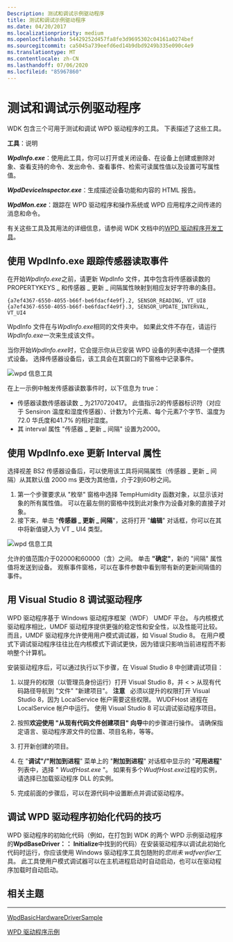 ```yaml
---
Description: 测试和调试示例驱动程序
title: 测试和调试示例驱动程序
ms.date: 04/20/2017
ms.localizationpriority: medium
ms.openlocfilehash: 54429252d457fa8fe3d9695302c04161a0274bef
ms.sourcegitcommit: ca5045a739eefd6ed14b9dbd9249b335e090c4e9
ms.translationtype: MT
ms.contentlocale: zh-CN
ms.lasthandoff: 07/06/2020
ms.locfileid: "85967860"
---
```

# <a name="testing-and-debugging-the-sample-driver"></a>测试和调试示例驱动程序


WDK 包含三个可用于测试和调试 WPD 驱动程序的工具。 下表描述了这些工具。

**工具**：说明

***WpdInfo.exe***：使用此工具，你可以打开或关闭设备、在设备上创建或删除对象、查看支持的命令、发出命令、查看事件、检索可读属性值以及设置可写属性值。

***WpdDeviceInspector.exe***：生成描述设备功能和内容的 HTML 报告。

***WpdMon.exe***：跟踪在 WPD 驱动程序和操作系统或 WPD 应用程序之间传递的消息和命令。


 

有关这些工具及其用法的详细信息，请参阅 WDK 文档中的[WPD 驱动程序开发工具](familiarizing-yourself-with-the-sample-driver.md)。

## <a name="span-idtracking_the_sensor_reading_event_by_using_wpdinfoexespanspan-idtracking_the_sensor_reading_event_by_using_wpdinfoexespantracking-the-sensor-reading-event-by-using-wpdinfoexe"></a><span id="tracking_the_sensor_reading_event_by_using_wpdinfo.exe"></span><span id="TRACKING_THE_SENSOR_READING_EVENT_BY_USING_WPDINFO.EXE"></span>使用 WpdInfo.exe 跟踪传感器读取事件


在开始*WpdInfo.exe*之前，请更新 WpdInfo 文件，其中包含将传感器读数的 PROPERTYKEYS \_ 和传感器 \_ 更新 \_ 间隔属性映射到相应友好字符串的条目。

```ManagedCPlusPlus
{a7ef4367-6550-4055-b66f-be6fdacf4e9f}.2, SENSOR_READING, VT_UI8
{a7ef4367-6550-4055-b66f-be6fdacf4e9f}.3, SENSOR_UPDATE_INTERVAL, VT_UI4
```

WpdInfo 文件在与*WpdInfo.exe*相同的文件夹中。 如果此文件不存在，请运行*WpdInfo.exe*一次来生成该文件。

当你开始*WpdInfo.exe*时，它会提示你从已安装 WPD 设备的列表中选择一个便携式设备。 选择传感器设备后，该工具会在其窗口的下窗格中记录事件。

![wpd 信息工具](images/wpdinfo_temphumidity_object.png)

在上一示例中触发传感器读数事件时，以下信息为 true：

-   传感器读数传感器读数 \_ 为2170720417。 此值指示2的传感器标识符（对应于 Sensiron 温度和湿度传感器）、计数为1个元素、每个元素7个字节、温度为72.0 华氏度和41.7% 的相对湿度。
-   其 interval 属性 "传感器 \_ 更新 \_ 间隔" 设置为2000。

## <a name="span-idupdating_the_interval_property_by_using_wpdinfoexespanspan-idupdating_the_interval_property_by_using_wpdinfoexespanupdating-the-interval-property-by-using-wpdinfoexe"></a><span id="updating_the_interval_property_by_using_wpdinfo.exe"></span><span id="UPDATING_THE_INTERVAL_PROPERTY_BY_USING_WPDINFO.EXE"></span>使用 WpdInfo.exe 更新 Interval 属性


选择视差 BS2 传感器设备后，可以使用该工具将间隔属性（传感器 \_ 更新 \_ 间隔）从其默认值 2000 ms 更改为其他值，介于2到60秒之间。

1.  第一个步骤要求从 "枚举" 窗格中选择 TempHumidity 函数对象，以显示该对象的所有属性值。 可以在最左侧的窗格中找到此对象作为设备对象的直接子对象。
2.  接下来，单击 "**传感器 \_ 更新 \_ 间隔**"，这将打开 "**编辑**" 对话框，你可以在其中将新值键入为 VT \_ UI4 类型。

![wpd 信息工具](images/wpdinfo_interval.png)

允许的值范围介于02000和60000（含）之间。 单击 **"确定"**，新的 "间隔" 属性值将发送到设备。 观察事件窗格，可以在事件参数中看到带有新的更新间隔值的事件。

## <a name="span-iddebugging_the_driver_with_visual_studio_8spanspan-iddebugging_the_driver_with_visual_studio_8spanspan-iddebugging_the_driver_with_visual_studio_8spandebugging-the-driver-with-visual-studio-8"></a><span id="Debugging_the_Driver_with_Visual_Studio_8"></span><span id="debugging_the_driver_with_visual_studio_8"></span><span id="DEBUGGING_THE_DRIVER_WITH_VISUAL_STUDIO_8"></span>用 Visual Studio 8 调试驱动程序


WPD 驱动程序基于 Windows 驱动程序框架（WDF） UMDF 平台。 与内核模式驱动程序相比，UMDF 驱动程序提供更强的稳定性和安全性，以及性能可比较。 而且，UMDF 驱动程序允许使用用户模式调试器，如 Visual Studio 8。 在用户模式下调试驱动程序往往比在内核模式下调试更快，因为错误只影响当前进程而不影响整个计算机。

安装驱动程序后，可以通过执行以下步骤，在 Visual Studio 8 中创建调试项目：

1.  以提升的权限（以管理员身份运行）打开 Visual Studio 8，并 &lt; &gt; 从现有代码路径导航到 "文件" "新建项目"。
    **注意**   必须以提升的权限打开 Visual Studio 8，因为 LocalService 帐户需要这些权限。 WUDFHost 进程在 LocalService 帐户中运行。 使用 Visual Studio 8 可以调试驱动程序项目。

     

2.  按照**欢迎使用 "从现有代码文件创建项目" 向导**中的步骤进行操作。 请确保指定语言、驱动程序源文件的位置、项目名称，等等。
3.  打开新创建的项目。
4.  在 "**调试"/"附加到进程**" 菜单上的 "**附加到进程**" 对话框中显示的 "**可用进程**" 列表中，选择 " *WudfHost.exe* "。 如果有多个*WudfHost.exe*过程的实例，请选择已加载驱动程序 DLL 的实例。
5.  完成前面的步骤后，可以在源代码中设置断点并调试驱动程序。

## <a name="span-idtips_for_debugging_wpd_driver_initialization_codespanspan-idtips_for_debugging_wpd_driver_initialization_codespanspan-idtips_for_debugging_wpd_driver_initialization_codespantips-for-debugging-wpd-driver-initialization-code"></a><span id="Tips_for_Debugging_WPD_Driver_Initialization_Code"></span><span id="tips_for_debugging_wpd_driver_initialization_code"></span><span id="TIPS_FOR_DEBUGGING_WPD_DRIVER_INITIALIZATION_CODE"></span>调试 WPD 驱动程序初始化代码的技巧


WPD 驱动程序的初始化代码（例如，在打包到 WDK 的两个 WPD 示例驱动程序的**WpdBaseDriver：： Initialize**中找到的代码）在安装驱动程序以调试此初始化代码时运行，你应该使用 Windows 驱动程序工具包随附的*您尚未 wdfverifier*工具。 此工具使用户模式调试器可以在主机进程启动时自动启动，也可以在驱动程序加载时自动启动。

## <a name="span-idrelated_topicsspanrelated-topics"></a><span id="related_topics"></span>相关主题


****
[WpdBasicHardwareDriverSample](the-wpdbasichardwaredriver-sample.md)

[WPD 驱动程序示例](the-wpd-driver-samples.md)

 

 





